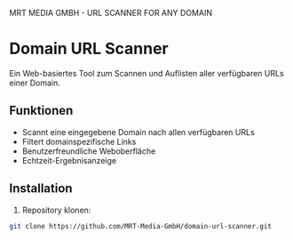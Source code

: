MRT MEDIA GMBH - URL SCANNER FOR ANY DOMAIN

# Domain URL Scanner

Ein Web-basiertes Tool zum Scannen und Auflisten aller verfügbaren URLs einer Domain.

## Funktionen

- Scannt eine eingegebene Domain nach allen verfügbaren URLs
- Filtert domainspezifische Links
- Benutzerfreundliche Weboberfläche
- Echtzeit-Ergebnisanzeige

## Installation

1. Repository klonen:
```bash
git clone https://github.com/MRT-Media-GmbH/domain-url-scanner.git

